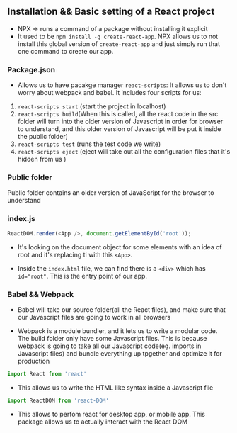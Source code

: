 ## Installation && Basic setting of a React project

* NPX => runs a command of a package without installing it explicit 
* It used to be `npm install -g create-react-app`. 
NPX allows us to not install this global version of `create-react-app` and just simply run that one command to create our app. 


### Package.json

* Allows us to have pacakge manager 
`react-scripts`: It allows us to don't worry about webpack and babel. It includes four scripts for us: 
1. `react-scripts start` (start the project in localhost)
2.  `react-scripts build`(When this is called, all the react code in the src folder will turn into the older version of Javascript in order for browser to understand, and this older version of Javascript will be put it inside the public folder)
3.  `react-scripts test` (runs the test code we write)
4.  `react-scripts eject` (eject will take out all the configuration files that it's hidden from us )

### Public folder

Public folder contains an older version of JavaScript for the browser to understand 

### index.js

```Javascript
ReactDOM.render(<App />, document.getElementById('root'));
```
* It's looking on the document object for some elements with an idea of root and it's replacing ti with this `<App>`.

* Inside the `index.html` file, we can find there is a `<div>` which has `id="root"`. This is the entry point of our app.

### Babel && Webpack

* Babel will take our source folder(all the React files), and make sure that our Javascript files are going to work in all browsers

* Webpack is a module bundler, and it lets us to write a modular code. The build folder only have some Javascript files. This is because webpack is going to take all our Javascript code(eg. imports in Javascript files) and bundle everything up tpgether and optimize it for production


```javascript
import React from 'react'
```
* This allows us to write the HTML like syntax inside a Javascript file



```javascript
import ReactDOM from 'react-DOM'
```

* This allows to perfom react for desktop app, or mobile app. This package allows us to actually interact with the React DOM